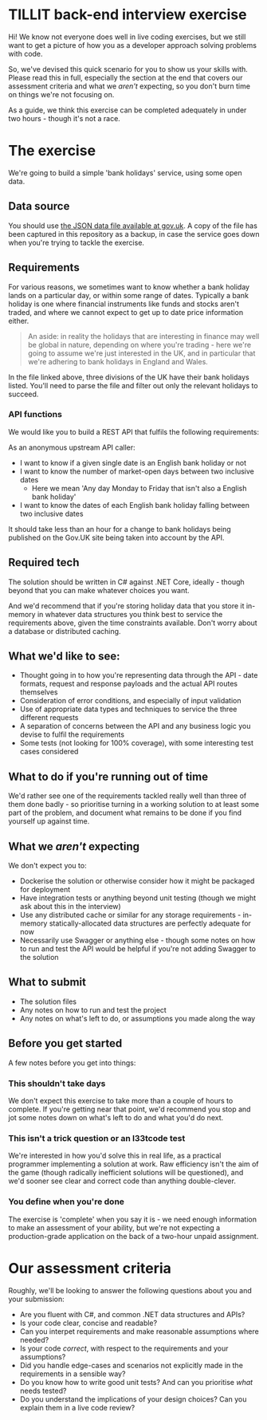 # TILLIT back-end interview exercise

Hi! We know not everyone does well in live coding exercises, but we still want to get a picture of how you as a developer approach solving problems with code.

So, we've devised this quick scenario for you to show us your skills with. Please read this in full, especially the section at the end that covers our assessment criteria and what we _aren't_ expecting, so you don't burn time on things we're not focusing on.

As a guide, we think this exercise can be completed adequately in under two hours - though it's not a race.

# The exercise

We're going to build a simple 'bank holidays' service, using some open data.

## Data source

You should use [the JSON data file available at gov.uk](https://www.gov.uk/bank-holidays.json). A copy of the file has been captured in this repository as a backup, in case the service goes down when you're trying to tackle the exercise.

## Requirements

For various reasons, we sometimes want to know whether a bank holiday lands on a particular day, or within some range of dates. Typically a bank holiday is one where financial instruments like funds and stocks aren't traded, and where we cannot expect to get up to date price information either.

> An aside: in reality the holidays that are interesting in finance may well be global in nature, depending on where you're trading - here we're going to assume we're just interested in the UK, and in particular that we're adhering to bank holidays in England and Wales.

In the file linked above, three divisions of the UK have their bank holidays listed. You'll need to parse the file and filter out only the relevant holidays to succeed.

### API functions

We would like you to build a REST API that fulfils the following requirements:

As an anonymous upstream API caller:

- I want to know if a given single date is an English bank holiday or not
- I want to know the number of market-open days between two inclusive dates
  - Here we mean 'Any day Monday to Friday that isn't also a English bank holiday'
- I want to know the dates of each English bank holiday falling between two inclusive dates

It should take less than an hour for a change to bank holidays being published on the Gov.UK site being taken into account by the API.

## Required tech

The solution should be written in C# against .NET Core, ideally - though beyond that you can make whatever choices you want.

And we'd recommend that if you're storing holiday data that you store it in-memory in whatever data structures you think best to service the requirements above, given the time constraints available. Don't worry about a database or distributed caching.

## What we'd like to see:

- Thought going in to how you're representing data through the API - date formats, request and response payloads and the actual API routes themselves
- Consideration of error conditions, and especially of input validation
- Use of appropriate data types and techniques to service the three different requests
- A separation of concerns between the API and any business logic you devise to fulfil the requirements
- Some tests (not looking for 100% coverage), with some interesting test cases considered

## What to do if you're running out of time

We'd rather see one of the requirements tackled really well than three of them done badly - so prioritise turning in a working solution to at least some part of the problem, and document what remains to be done if you find yourself up against time.

## What we _aren't_ expecting

We don't expect you to:

- Dockerise the solution or otherwise consider how it might be packaged for deployment
- Have integration tests or anything beyond unit testing (though we might ask about this in the interview)
- Use any distributed cache or similar for any storage requirements - in-memory statically-allocated data structures are perfectly adequate for now
- Necessarily use Swagger or anything else - though some notes on how to run and test the API would be helpful if you're not adding Swagger to the solution

## What to submit

- The solution files
- Any notes on how to run and test the project
- Any notes on what's left to do, or assumptions you made along the way

## Before you get started

A few notes before you get into things:

### This shouldn't take days

We don't expect this exercise to take more than a couple of hours to complete. If you're getting near that point, we'd recommend you stop and jot some notes down on what's left to do and what you'd do next.

### This isn't a trick question or an l33tcode test

We're interested in how you'd solve this in real life, as a practical programmer implementing a solution at work. Raw efficiency isn't the aim of the game (though radically inefficient solutions will be questioned), and we'd sooner see clear and correct code than anything double-clever.

### You define when you're done

The exercise is 'complete' when you say it is - we need enough information to make an assessment of your ability, but we're not expecting a production-grade application on the back of a two-hour unpaid assignment.

# Our assessment criteria

Roughly, we'll be looking to answer the following questions about you and your submission:

- Are you fluent with C#, and common .NET data structures and APIs?
- Is your code clear, concise and readable?
- Can you interpet requirements and make reasonable assumptions where needed?
- Is your code _correct_, with respect to the requirements and your assumptions?
- Did you handle edge-cases and scenarios not explicitly made in the requirements in a sensible way?
- Do you know how to write good unit tests? And can you prioritise _what_ needs tested?
- Do you understand the implications of your design choices? Can you explain them in a live code review?
